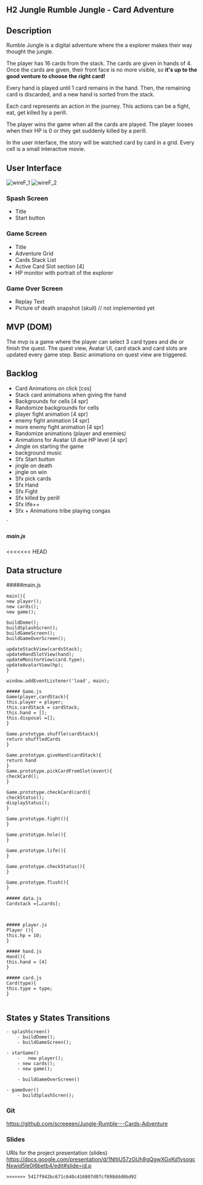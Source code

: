 
## H2 Jungle Rumble Jungle - Card Adventure


## Description
Rumble Jungle is a digital adventure where the a explorer makes their way thought the jungle.

The player has 16 cards from the stack. The cards are given in hands of 4. Once the cards are given, their front face is no more visible, so **it's up to the good venture to choose the right card!**

Every hand is played until 1 card remains in the hand. Then, the remaining card is discarded, and a new hand is sorted from the stack.

Each card represents an action in the journey. This actions can be a fight, eat, get killed by a perill.

The player wins the game when all the cards are played.
The player looses when their HP is 0 or they get suddenly killed by a perill.

In the user interface, the story will be watched card by card in a grid. Every cell is a small interactive movie.

## User Interface
![wireF_1](wireF_1.jpg)
![wireF_2](wireF_2.jpg)

### Spash Screen
* Title
* Start button

### Game Screen
* Title
* Adventure Grid
* Cards Stack List
* Active Card Slot section [4]
* HP monitor with portrait of the explorer

### Game Over Screen
* Replay Text
* Picture of death snapshot (skull) // not implemented yet


## MVP (DOM)
The mvp is a game where the player can select 3 card types and die or finish the quest. The quest view, Avatar UI, card stack and card slots are updated every game step. Basic animations on quest view are triggered.


## Backlog
- Card Animations on click [css]
- Stack card animations when giving the hand
- Backgrounds for cells [4 spr]
- Randomize backgrounds for cells
- player fight animation [4 spr]
- enemy fight animation [4 spr]
- more enemy fight animation [4 spr]
- Randomize animations (player and enemies)
- Animations for Avatar UI due HP level [4 spr]
- Jingle on starting the game
- background music
- Sfx Start button
- jingle on death
- jingle on win
- Sfx pick cards
- Sfx Hand 
- Sfx Fight
- Sfx killed by perill
- Sfx life++
- Sfx + Animations tribe playing congas

`
##### main.js

<<<<<<< HEAD
## Data structure
#####main.js

```
main(){
new player();
new cards();
new game();

buildDome();
buildSplashScren();
buildGameScreen();
buildGameOverScreen();

updateStackView(cardsStack);
updateHandSlotView(hand);
updateMonitorView(card.type);
updateAvatarView(hp);
}

window.addEventListener('load', main);

##### Game.js
Game(player,cardStack){
this.player = player;
this.cardStack = cardStack;
this.hand = [];
this.disposal =[];
}

Game.prototype.shuffle(cardStack){
return shuffledCards
}

Game.prototype.giveHand(cardStack){
return hand
}
Game.prototype.pickCardFromSlot(event){
checkCard();
}

Game.prototype.checkCard(card){
checkStatus();
displayStatus();
}

Game.prototype.fight(){
}

Game.prototype.hole(){
}

Game.prototype.life(){
}

Game.prototype.checkStatus(){
}

Game.prototype.flush(){
}

##### data.js
Cardstack =[…cards];



##### player.js
Player (){
this.hp = 10;
}

##### hand.js 
Hand(){
this.hand = [4]
}

##### card.js
Card(type){
this.type = type;
}


```


## States y States Transitions
```
- splashScreen()
	- buildDome();
	- buildGameScreen();

- starGame()
	-	new player();
	- new cards();
	- new game();
	
	- buildGameOverScreen()  

- gameOver() 
	- buildSplashScren();
```


### Git
https://github.com/screeeen/Jungle-Rumble---Cards-Adventure


### Slides
URls for the project presentation (slides)
https://docs.google.com/presentation/d/1NltjU57zGUh8gQgwXGxKd1ysogcNxwid5le0i6betb4/edit#slide=id.p

```
>>>>>>> 5417f942bc671c640c416807d07cf898ddd0bd92

```
